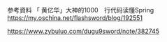 参考資料
「 黄亿华」大神的1000　行代码读懂Spring
https://my.oschina.net/flashsword/blog/192551

https://www.zybuluo.com/dugu9sword/note/382745